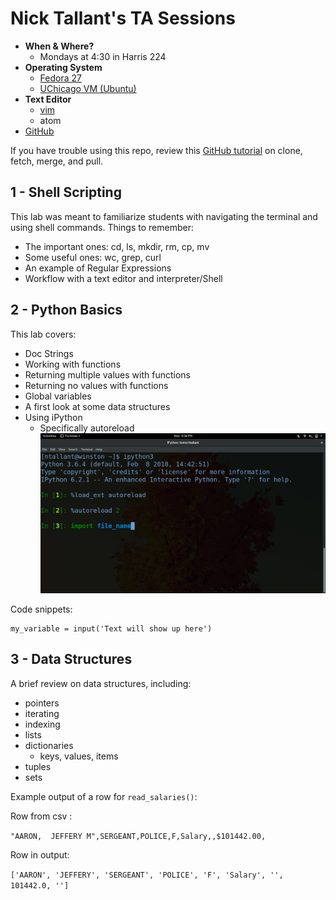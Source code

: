# Nick Tallant's TA Sessions
- **When &amp; Where?**
    - Mondays at 4:30 in Harris 224
- **Operating System**
    - [Fedora 27](https://getfedora.org/)
    - [UChicago VM (Ubuntu)](https://howto.cs.uchicago.edu/vm:install)
- **Text Editor**
    - [vim](https://www.vim.org/)
    - atom
- [GitHub](https://github.com/ndtallant)

If you have trouble using this repo, review this [GitHub tutorial](https://help.github.com/articles/fetching-a-remote/) on clone, fetch, merge, and pull.

## 1 - Shell Scripting
This lab was meant to familiarize students with navigating the terminal and using shell commands. Things to remember:
- The important ones: cd, ls, mkdir, rm, cp, mv
- Some useful ones: wc, grep, curl
- An example of Regular Expressions
- Workflow with a text editor and interpreter/Shell

## 2 - Python Basics
This lab covers:
- Doc Strings
- Working with functions
- Returning multiple values with functions
- Returning no values with functions
- Global variables
- A first look at some data structures
- Using iPython
    - Specifically autoreload
![ ](reload.png)

Code snippets:

```
my_variable = input('Text will show up here')
```

## 3 - Data Structures
A brief review on data structures, including:
- pointers
- iterating
- indexing
- lists
- dictionaries
    - keys, values, items
- tuples
- sets

Example output of a row for `read_salaries()`:

Row from csv :

`"AARON,  JEFFERY M",SERGEANT,POLICE,F,Salary,,$101442.00,`

Row in output:

`['AARON', 'JEFFERY', 'SERGEANT', 'POLICE', 'F', 'Salary', '', 101442.0, '']`
